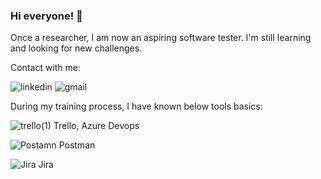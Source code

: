 
### Hi everyone! 👋  
Once a researcher, I am now an aspiring software tester.
I'm still learning and looking for new challenges.

Contact with me:

![[linkedin](https://www.linkedin.com/in/agnieszka-ilinska-b732581b8)](https://github.com/agnieszka19882/agnieszka19882/assets/132834736/25e93c0e-5641-44d0-be5f-9f947c6a2919)  ![gmail](https://github.com/agnieszka19882/agnieszka19882/assets/132834736/855e3f9f-e9f3-491d-8aeb-0dc0536ac8e4)

During my training process, I have known below tools basics:


![trello(1)](https://github.com/agnieszka19882/agnieszka19882/assets/132834736/59e41ce1-d26e-4e24-af62-f2ef30ab1bd2)
Trello, Azure Devops

![Postamn](https://github.com/agnieszka19882/agnieszka19882/assets/132834736/2beea608-ff02-491a-a7cd-c5ac39f1723a)    Postman

![Jira](https://github.com/agnieszka19882/agnieszka19882/assets/132834736/2c2ac932-2a92-441e-9758-79e2ad2d6121)    Jira






<!--
**agnieszka19882/agnieszka19882** is a ✨ _special_ ✨ repository because its `README.md` (this file) appears on your GitHub profile.

Here are some ideas to get you started:

- 🔭 I’m currently working on ...
- 🌱 I’m currently learning ...
- 👯 I’m looking to collaborate on ...
- 🤔 I’m looking for help with ...
- 💬 Ask me about ...
- 📫 How to reach me: ...
- 😄 Pronouns: ...
- ⚡ Fun fact: ...
-->
